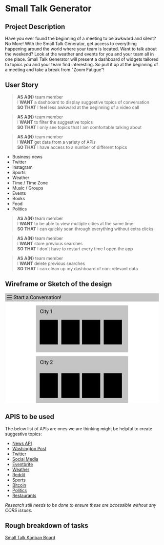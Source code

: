# Small Talk Generator
## Project Description
Have you ever found the beginning of a meeting to be awkward and silent? No More! With the Small Talk Generator, get access to everything happening around the world where your team is located. Want to talk about the weekend? Look at the weather and events for you and your team all in one place. Small Talk Generator will present a dashboard of widgets tailored to topics you and your team find interesting. So pull it up at the beginning of a meeting and take a break from "Zoom Fatigue"!

## User Story

>**AS A(N)** team member<br>
I **WANT** a dashboard to display suggestive topics of conversation<br>
**SO THAT** I feel less awkward at the beginning of a video call

>**AS A(N)** team member<br>
I **WANT** to filter the suggestive topics<br>
**SO THAT** I only see topics that I am comfortable talking about

>**AS A(N)** team member<br>
I **WANT** get data from a variety of APIs<br>
**SO THAT** I have access to a number of different topics
- Business news
- Twitter
- Instagram
- Sports
- Weather
- Time / Time Zone
- Music / Groups
- Events
- Books
- Food
- Politics

>**AS A(N)** team member<br>
I **WANT** to be able to view multiple cities at the same time<br>
**SO THAT** I can quickly scan through everything without extra clicks

>**AS A(N)** team member<br>
I **WANT** store previous searches<br>
**SO THAT** I don't have to restart every time I open the app

>**AS A(N)** team member<br>
I **WANT** delete previous searches<br>
**SO THAT** I can clean up my dashboard of non-relevant data


## Wireframe or Sketch of the design
![Wireframe of App](./assets/images/initial_wireframe.png)
## APIS to be used
The below list of APIs are ones we are thinking might be helpful to create suggestive topics:
- [News API](https://www.programmableweb.com/api/news)
- [Washington Post](https://www.programmableweb.com/api/washington-post-trove-rest-api)
- [Twitter](https://www.programmableweb.com/api/twitter)
- [Social Media](https://www.programmableweb.com/api/hashedtags)
- [Eventbrite](https://www.programmableweb.com/api/eventbrite)
- [Weather](https://openweathermap.org/api/one-call-api)
- [Reddit](https://www.reddit.com/dev/api)
- [Sports](https://sportradar.us/sports-data/)
- [Bitcoin](https://bitcoincharts.com/about/markets-api/)
- [Politics](https://www.programmableweb.com/category/politics/api)
- [Restaurants](https://english.api.rakuten.net/ptwebsolution/api/worldwide-restaurants)

_Research still needs to be done to ensure these are accessible without any CORS issues._
## Rough breakdown of tasks

[Small Talk Kanban Board](https://github.com/avidrunner87/small-talk/projects/2)
